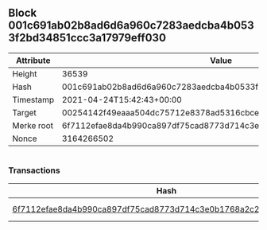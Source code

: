 ## Block 001c691ab02b8ad6d6a960c7283aedcba4b0533f2bd34851ccc3a17979eff030

Attribute | Value
--- | ---
Height | 36539
Hash | 001c691ab02b8ad6d6a960c7283aedcba4b0533f2bd34851ccc3a17979eff030
Timestamp | 2021-04-24T15:42:43+00:00
Target | 00254142f49eaaa504dc75712e8378ad5316cbcead634704b3734b6271167cc4
Merke root | 6f7112efae8da4b990ca897df75cad8773d714c3e0b1768a2c2739c5fef86373
Nonce | 3164266502

```

```

### Transactions

Hash | Amount
--- | ---
[6f7112efae8da4b990ca897df75cad8773d714c3e0b1768a2c2739c5fef86373](6f7112efae8da4b990ca897df75cad8773d714c3e0b1768a2c2739c5fef86373.md) | 10.00000000 SKEPTI 
